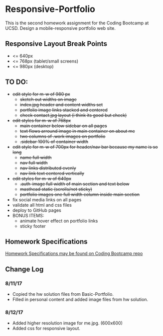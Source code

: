 # Responsive-Portfolio
This is the second homework assignment for the Coding Bootcamp at UCSD. Design a mobile-responsive portfolio web site.

## Responsive Layout Break Points
* <= 640px
* <= 768px (tablet/small screens)
* <= 980px (desktop)

## TO DO:
* ~~edit style for m-w of 980 px~~
	* ~~sketch out widths on image~~
	* ~~index.jpg header and content widths set~~
	* ~~portfolio image links stacked and centered~~
	* ~~check contact.jpg layout (i think its good but check)~~
* ~~edit styles for m-w of 768px~~
	* ~~main container below sidebar on all pages~~
	* ~~text flows arround image in main container on about me~~
	* ~~two columns of .work images on portfolio~~
	* ~~.sidebar 100% of container width~~
* ~~edit style for m-w of 700px for header/nav bar because my name is so long~~
	* ~~name full width~~
	* ~~nav full width~~
	* ~~nav links distributed evenly~~
	* ~~nav link text centered vertically~~
* ~~edit styles for m-w of 640px~~
	* ~~.auth-image full width of main section and text below~~
	* ~~masthead static (scrolls/not sticky)~~
	* ~~portfolio images one full width column inside main section~~
* fix social media links on all pages
* validate all html and css files
* deploy to GitHub pages
* BONUS ITEMS:
	* animate hover effect on portfolio links
	* sticky footer

## Homework Specifications
[Homework Specifications may be found on Coding Bootcamp repo](http://ucsd.bootcampcontent.com/UCSD-Coding-Bootcamp/08-07-2017-UCSD-San-Diego-Class-Repositoy-FSF-FT/blob/master/homework/02-css-bootstrap/02-Homework/Instructions/homework-instructions.md)

## Change Log
### 8/11/17
* Copied the hw solution files from Basic-Portfolio.
* Filled in personal content and added image files from hw solution.

### 8/12/17
* Added higher resolution image for me.jpg. (600x600)
* Added css for responsive layout.